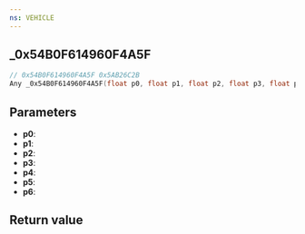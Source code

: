 ```yaml
---
ns: VEHICLE
---
```

## _0x54B0F614960F4A5F

```c
// 0x54B0F614960F4A5F 0x5AB26C2B
Any _0x54B0F614960F4A5F(float p0, float p1, float p2, float p3, float p4, float p5, float p6);
```


## Parameters
* **p0**: 
* **p1**: 
* **p2**: 
* **p3**: 
* **p4**: 
* **p5**: 
* **p6**: 

## Return value
